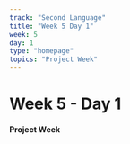 ```yaml
---
track: "Second Language"
title: "Week 5 Day 1"
week: 5
day: 1
type: "homepage"
topics: "Project Week"
---
```



# Week 5 - Day 1

#### Project Week
